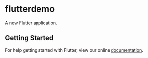 # flutterdemo

A new Flutter application.

## Getting Started

For help getting started with Flutter, view our online
[documentation](https://flutter.io/).



